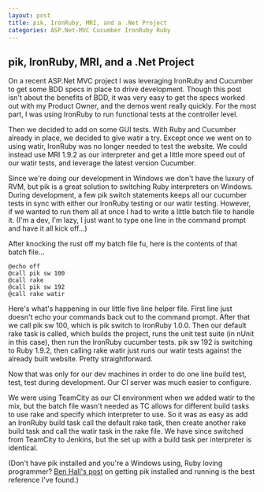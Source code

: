 ```yaml
---
layout: post
title: pik, IronRuby, MRI, and a .Net Project
categories: ASP.Net-MVC Cucumber IronRuby Ruby
---
```

## pik, IronRuby, MRI, and a .Net Project

On a recent ASP.Net MVC project I was leveraging IronRuby and Cucumber to get some BDD specs in place to drive development. Though this post isn't about the benefits of BDD, it was very easy to get the specs worked out with my Product Owner, and the demos went really quickly. For the most part, I was using IronRuby to run functional tests at the controller level.

Then we decided to add on some GUI tests. With Ruby and Cucumber already in place, we decided to give watir a try. Except once we went on to using watir, IronRuby was no longer needed to test the website. We could instead use MRI 1.9.2 as our interpreter and get a little more speed out of our watir tests, and leverage the latest version Cucumber.

Since we're doing our development in Windows we don't have the luxury of RVM, but pik is a great solution to switching Ruby interpreters on Windows. During development, a few pik switch statements keeps all our cucumber tests in sync with either our IronRuby testing or our watir testing. However, if we wanted to run them all at once I had to write a little batch file to handle it. (I'm a dev, I'm lazy, I just want to type one line in the command prompt and have it all kick off...)

After knocking the rust off my batch file fu, here is the contents of that batch file...

    @echo off
    @call pik sw 100
    @call rake
    @call pik sw 192
    @call rake watir

Here's what's happening in our little five line helper file. First line just doesn't echo your commands back out to the command prompt. After that we call pik sw 100, which is pik switch to IronRuby 1.0.0. Then our default rake task is called, which builds the project, runs the unit test suite (in nUnit in this case), then run the IronRuby cucumber tests. pik sw 192 is switching to Ruby 1.9.2, then calling rake watir just runs our watir tests against the already built website. Pretty straightforward.

Now that was only for our dev machines in order to do one line build test, test, test during development. Our CI server was much easier to configure.

We were using TeamCity as our CI environment when we added watir to the mix, but the batch file wasn't needed as TC allows for different build tasks to use rake and specify which interpreter to use. So it was as easy as add an IronRuby build task call the default rake task, then create another rake build task and call the watir task in the rake file. We have since switched from TeamCity to Jenkins, but the set up with a build task per interpreter is identical.

(Don't have pik installed and you're a Windows using, Ruby loving programmer? [Ben Hall's post](http://bit.ly/gHB7d0) on getting pik installed and running is the best reference I've found.)
